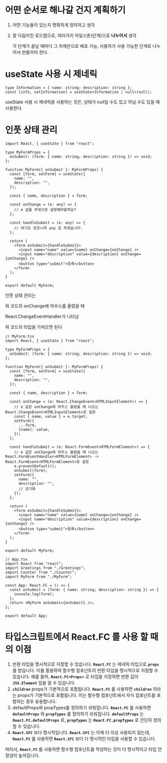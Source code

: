 # 어떤 순서로 해나갈 건지 계획하기

1. 어떤 기능들이 있는지 명확하게 정의하고 생각
2. 잘 다듬어진 로드맵으로, 여러가지 마일스톤(단계)으로 **나누어서** 생각

   각 단계가 끝날 때마다 그 자체만으로 배포 가능, 사용자가 사용 가능한 단계로 나누어서 만들어야 한다.

# useState 사용 시 제네릭

```tsx
type Information = { name: string; description: string };
const [info, setInformation] = useState<Information | null>(null);
```

useState 사용 시 제네릭을 사용하는 것은, 상태가 null일 수도 있고 아닐 수도 있을 때 사용한다.

# 인풋 상태 관리

```tsx
import React, { useState } from "react";

type MyFormProps = {
  onSubmit: (form: { name: string; description: string }) => void;
};

function MyForm({ onSubmit }: MyFormProps) {
  const [form, setForm] = useState({
    name: "",
    description: "",
  });

  const { name, description } = form;

  const onChange = (e: any) => {
    // e 값을 무엇으로 설정해야할까요?
  };

  const handleSubmit = (e: any) => {
    // 여기도 모르니까 any 로 하겠습니다.
  };

  return (
    <form onSubmit={handleSubmit}>
      <input name="name" value={name} onChange={onChange} />
      <input name="description" value={description} onChange={onChange} />
      <button type="submit">등록</button>
    </form>
  );
}

export default MyForm;
```

인풋 상태 관리는

위 코드의 onChange에 마우스를 올렸을 때

React.ChangeEventHandler<HTMLInputElement>가 나타남

위 코드의 타입을 가져오면 된다

```tsx
// MyForm.tsx
import React, { useState } from "react";

type MyFormProps = {
  onSubmit: (form: { name: string; description: string }) => void;
};

function MyForm({ onSubmit }: MyFormProps) {
  const [form, setForm] = useState({
    name: "",
    description: "",
  });

  const { name, description } = form;

  const onChange = (e: React.ChangeEvent<HTMLInputElement>) => {
    // e 값은 onChange에 마우스 올렸을 때 나오는 React.ChangeEvent<HTMLInputElement>로 설정
    const { name, value } = e.target;
    setForm({
      ...form,
      [name]: value,
    });
  };

  const handleSubmit = (e: React.FormEvent<HTMLFormElement>) => {
    // e 값은 onChange에 마우스 올렸을 때 나오는 React.FormEventHandler<HTMLFormElement> -> React.FormEvent<HTMLFormElement>로 설정
    e.preventDefault();
    onSubmit(form);
    setForm({
      name: "",
      description: "",
      // 초기화
    });
  };

  return (
    <form onSubmit={handleSubmit}>
      <input name="name" value={name} onChange={onChange} />
      <input name="description" value={description} onChange={onChange} />
      <button type="submit">등록</button>
    </form>
  );
}

export default MyForm;
```

```tsx
// App.tsx
import React from "react";
import Greetings from "./Greetings";
import Counter from "./Counter";
import MyForm from "./MyForm";

const App: React.FC = () => {
  const onSubmit = (form: { name: string; description: string }) => {
    console.log(form);
  };
  return <MyForm onSubmit={onSubmit} />;
};

export default App;
```

# 타입스크립트에서 React.FC 를 사용 할 때의 이점

1. 반환 타입을 명시적으로 지정할 수 있습니다.
   **`React.FC`** 는 제네릭 타입으로 **`props`** 를 받습니다. 이를 활용하여 함수형 컴포넌트의 반환 타입을 명시적으로 지정할 수 있습니다. 예를 들어, **`React.FC<Props>`** 로 타입을 지정하면 반환 값이 **`JSX.Element`** 임을 알 수 있습니다.
2. **`children`** props가 기본적으로 포함됩니다.
   **`React.FC`** 를 사용하면 **`children`** 이라는 props가 기본적으로 포함됩니다. 이는 함수형 컴포넌트에서 자식 컴포넌트를 포함하는 경우 유용합니다.
3. defaultProps와 propTypes를 정의하기 쉬워집니다.
   **`React.FC`** 를 사용하면 **`defaultProps`** 와 **`propTypes`** 를 정의하기 쉬워집니다. **`defaultProps`** 는 **`React.FC.defaultProps`** 로, **`propTypes`** 는 **`React.FC.propTypes`** 로 간단히 정의할 수 있습니다.
4. **`React.SFC`** 보다 명시적입니다.
   **`React.SFC`** 는 이제 더 이상 사용되지 않는데, **`React.FC`** 를 사용하면 **`React.SFC`** 보다 더 명시적인 타입을 사용할 수 있습니다.

따라서, **`React.FC`** 를 사용하면 함수형 컴포넌트를 작성하는 것이 더 명시적이고 타입 안정성이 높아집니다.
